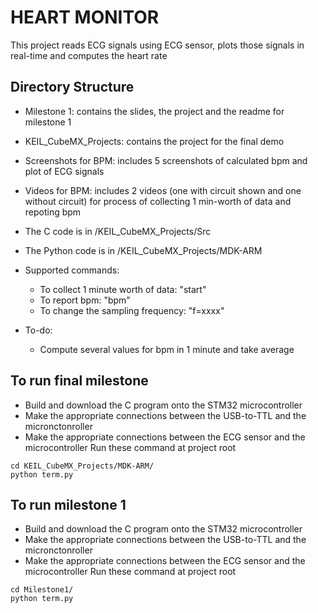 # HEART MONITOR
This project reads ECG signals using ECG sensor, plots those signals in real-time and computes the heart rate

## Directory Structure
- Milestone 1: contains the slides, the project and the readme for milestone 1
- KEIL_CubeMX_Projects: contains the project for the final demo
- Screenshots for BPM: includes 5 screenshots of calculated bpm and plot of ECG signals
- Videos for BPM: includes 2 videos (one with circuit shown and one without circuit) for process of collecting 1 min-worth of data and repoting bpm
- The C code is in /KEIL_CubeMX_Projects/Src
- The Python code is in /KEIL_CubeMX_Projects/MDK-ARM

- Supported commands: 
    - To collect 1 minute worth of data: "start"
    - To report bpm: "bpm"
    - To change the sampling frequency: "f=xxxx"
- To-do: 
    - Compute several values for bpm in 1 minute and take average

## To run final milestone
- Build and download the C program onto the STM32 microcontroller
- Make the appropriate connections between the USB-to-TTL and the micronctonroller 
- Make the appropriate connections between the ECG sensor and the microcontroller
Run these command at project root
```shell
cd KEIL_CubeMX_Projects/MDK-ARM/
python term.py
```

## To run milestone 1
- Build and download the C program onto the STM32 microcontroller
- Make the appropriate connections between the USB-to-TTL and the micronctonroller 
- Make the appropriate connections between the ECG sensor and the microcontroller
Run these command at project root
```shell
cd Milestone1/
python term.py
```
